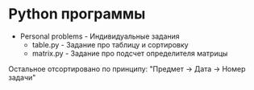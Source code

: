 # Python программы
 - Personal problems - Индивидуальные задания
   - table.py - Задание про таблицу и сортировку
   - matrix.py - Задание про подсчет определителя матрицы

Остальное отсортировано по принципу: "Предмет -> Дата -> Номер задачи"
